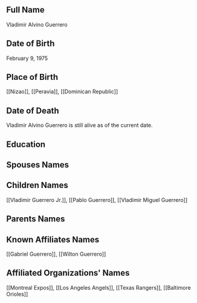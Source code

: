 ## Full Name
Vladimir Alvino Guerrero

## Date of Birth
February 9, 1975

## Place of Birth
[[Nizao]], [[Peravia]], [[Dominican Republic]]

## Date of Death
Vladimir Alvino Guerrero is still alive as of the current date.

## Education

## Spouses Names

## Children Names
[[Vladimir Guerrero Jr.]], [[Pablo Guerrero]], [[Vladimir Miguel Guerrero]]

## Parents Names

## Known Affiliates Names
[[Gabriel Guerrero]], [[Wilton Guerrero]]

## Affiliated Organizations' Names
[[Montreal Expos]], [[Los Angeles Angels]], [[Texas Rangers]], [[Baltimore Orioles]]
